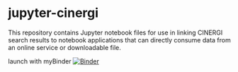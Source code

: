 # jupyter-cinergi

This repository contains Jupyter notebook files for use in linking CINERGI search results to notebook applications that can directly consume data from an online service or downloadable file.

launch with myBinder
[![Binder](https://mybinder.org/badge.svg)](https://mybinder.org/v2/gh/CINERGI/jupyter-cinergi/master)
